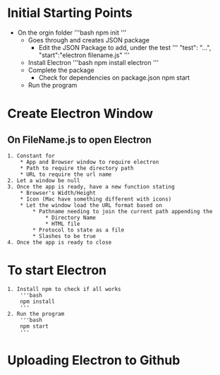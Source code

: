 # Initial Starting Points
* On the orgin folder
	'''bash
	npm init
	'''
	* Goes through and creates JSON package
		* Edit the JSON Package to add, under the test
			'''
			"test": "...",
			"start":"electron filename.js"
			'''
	* Install Electron
		'''bash
		npm install electron
		'''
	* Complete the package
		* Check for dependencies on package.json
	npm start
	* Run the program

# Create Electron Window
## On FileName.js to open Electron
	1. Constant for
		* App and Browser window to require electron
		* Path to require the directory path
		* URL to require the url name
	2. Let a window be null
	3. Once the app is ready, have a new function stating
		* Browser's Width/Height
		* Icon (Mac have something different with icons)
		* Let the window load the URL format based on
			* Pathname needing to join the current path appending the
				* Directory Name
				* HTML file
			* Protocol to state as a file
			* Slashes to be true
	4. Once the app is ready to close

# To start Electron
	1. Install npm to check if all works
		'''bash
		npm install 
		'''
	2. Run the program
		'''bash
		npm start
		'''
# Uploading Electron to Github